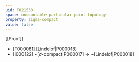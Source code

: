 ```yaml
---
uid: T021530
space: uncountable-particular-point-topology
property: sigma-compact
value: false
---
```

[[Proof]]

* [T000081] [Lindelof|P000018]
* [I000122] ~[$\sigma$-compact|P000017] => ~[Lindelof|P000018]

